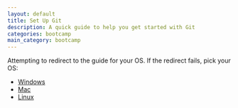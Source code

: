 ```yaml
---
layout: default
title: Set Up Git
description: A quick guide to help you get started with Git
categories: bootcamp
main_category: bootcamp
---
```


Attempting to redirect to the guide for your OS.  If the redirect fails, pick your OS:

* [Windows](win-set-up-git)
* [Mac](mac-set-up-git)
* [Linux](linux-set-up-git)

<script type="text/javascript">
  if (navigator.appVersion.indexOf("Win") != -1) {window.location = 'http://help.github.com/win-set-up-git/'}
  else if (navigator.appVersion.indexOf("Mac") != -1) {window.location = 'http://help.github.com/mac-set-up-git/'}
  else if (navigator.appVersion.indexOf("X11") != -1 || navigator.appVersion.indexOf("Linux") != -1) {window.location = 'http://help.github.com/linux-set-up-git/'}
</script>